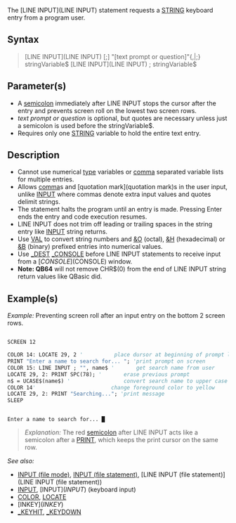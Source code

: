 The [LINE INPUT](LINE INPUT) statement requests a [STRING](STRING) keyboard entry from a program user.


## Syntax

>  [LINE INPUT](LINE INPUT) [;] "[text prompt or question]"{,|;} stringVariable$
>  [LINE INPUT](LINE INPUT) ; stringVariable$


## Parameter(s)

* A [semicolon](semicolon) immediately after LINE INPUT stops the cursor after the entry and prevents screen roll on the lowest two screen rows.
* *text prompt or question* is optional, but quotes are necessary unless just a semicolon is used before the stringVariable$.
* Requires only one [STRING](STRING) variable to hold the entire text entry.


## Description

* Cannot use numerical [type](type) variables or [comma](comma) separated variable lists for multiple entries.
* Allows [comma](comma)s and [quotation mark](quotation mark)s in the user input, unlike [INPUT](INPUT) where commas denote extra input values and quotes delimit strings. 
* The statement halts the program until an entry is made. Pressing Enter ends the entry and code execution resumes.
* LINE INPUT does not trim off leading or trailing spaces in the string entry like [INPUT](INPUT) string returns.
* Use [VAL](VAL) to convert string numbers and [&O](&O) (octal), [&H](&H) (hexadecimal) or [&B](&B) (binary) prefixed entries into numerical values. 
* Use [_DEST](_DEST) [_CONSOLE](_CONSOLE) before LINE INPUT statements to receive input from a [$CONSOLE]($CONSOLE) window.
* **Note: QB64** will not remove CHR$(0) from the end of LINE INPUT string return values like QBasic did.


## Example(s)

*Example:* Preventing screen roll after an input entry on the bottom 2 screen rows. 

```vb

SCREEN 12

COLOR 14: LOCATE 29, 2 '          place dursor at beginning of prompt liine
PRINT "Enter a name to search for... "; 'print prompt on screen
COLOR 15: LINE INPUT ; "", name$ '       get search name from user
LOCATE 29, 2: PRINT SPC(78); '       erase previous prompt
n$ = UCASE$(name$) '                 convert search name to upper case
COLOR 14'                        change foreground color to yellow
LOCATE 29, 2: PRINT "Searching..."; 'print message
SLEEP 

```

```text

Enter a name to search for... █

```

>  *Explanation:* The red [semicolon](semicolon) after LINE INPUT acts like a semicolon after a [PRINT](PRINT), which keeps the print cursor on the same row.


*See also:* 
* [INPUT (file mode)](INPUT (file mode)), [INPUT (file statement)](INPUT (file statement)), [LINE INPUT (file statement)](LINE INPUT (file statement))
* [INPUT](INPUT), [INPUT$](INPUT$) (keyboard input)
* [COLOR](COLOR), [LOCATE](LOCATE) 
* [INKEY$](INKEY$)
* [_KEYHIT](_KEYHIT), [_KEYDOWN](_KEYDOWN)




